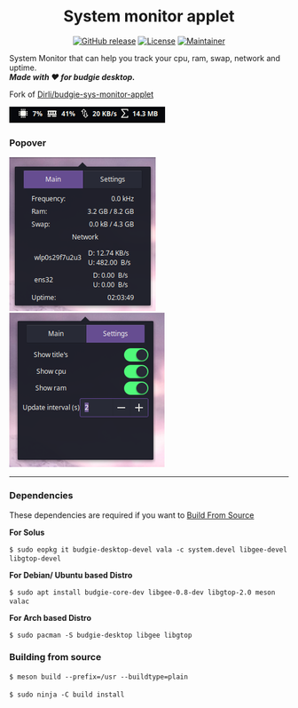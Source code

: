 <h1 align="center">System monitor applet</h1>
<p align="center">
<a href="https://github.com/prateekmedia/budgie-systemmonitor-applet/releases"><img alt="GitHub release" src="https://img.shields.io/github/v/release/prateekmedia/budgie-systemmonitor-applet?color=blueviolet"/></a> <a href="LICENSE"><img alt="License" src="https://img.shields.io/github/license/prateekmedia/budgie-systemmonitor-applet?color=blueviolet"/></a> <a href="https://github.com/prateekmedia"><img alt="Maintainer" src="https://img.shields.io/badge/Maintainer-prateekmedia-blueviolet"/></a>
</p>

System Monitor that can help you track your cpu, ram, swap, network and uptime.  
***Made with ♥️ for budgie desktop.***

Fork of [Dirli/budgie-sys-monitor-applet](https://github.com/Dirli/budgie-sys-monitor-applet)

![Screenshot](data/screenshot1.png)  

### Popover
![Screenshot](data/screenshot2.png) ![Screenshot](data/screenshot3.png)

---


### Dependencies
These dependencies are required if you want to [Build From Source](#Building-from-source)

**For Solus**
```
$ sudo eopkg it budgie-desktop-devel vala -c system.devel libgee-devel libgtop-devel
```

**For Debian/ Ubuntu based Distro**
```
$ sudo apt install budgie-core-dev libgee-0.8-dev libgtop-2.0 meson valac 
```
**For Arch based Distro**
```
$ sudo pacman -S budgie-desktop libgee libgtop
```

### Building from source
```
$ meson build --prefix=/usr --buildtype=plain

$ sudo ninja -C build install
```
